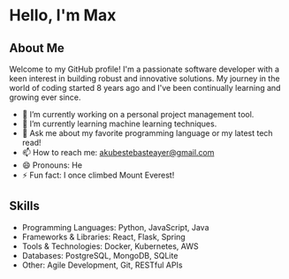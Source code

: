 # Hello, I'm Max

## About Me
Welcome to my GitHub profile! I'm a passionate software developer with a keen interest in building robust and innovative solutions. My journey in the world of coding started 8 years ago and I've been continually learning and growing ever since.

- 🔭 I’m currently working on a personal project management tool.
- 🌱 I’m currently learning machine learning techniques.
- 💬 Ask me about my favorite programming language or my latest tech read!
- 📫 How to reach me: akubestebasteayer@gmail.com
- 😄 Pronouns: He
- ⚡ Fun fact: I once climbed Mount Everest!

## Skills
- Programming Languages: Python, JavaScript, Java
- Frameworks & Libraries: React, Flask, Spring
- Tools & Technologies: Docker, Kubernetes, AWS
- Databases: PostgreSQL, MongoDB, SQLite
- Other: Agile Development, Git, RESTful APIs

